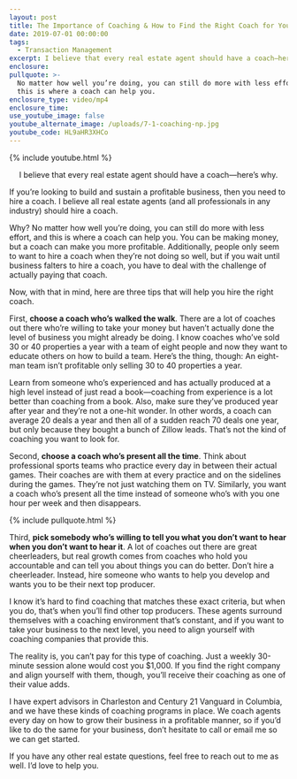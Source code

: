 ```yaml
---
layout: post
title: The Importance of Coaching & How to Find the Right Coach for You
date: 2019-07-01 00:00:00
tags:
  - Transaction Management
excerpt: I believe that every real estate agent should have a coach—here’s why.
enclosure:
pullquote: >-
  No matter how well you’re doing, you can still do more with less effort, and
  this is where a coach can help you.
enclosure_type: video/mp4
enclosure_time:
use_youtube_image: false
youtube_alternate_image: /uploads/7-1-coaching-np.jpg
youtube_code: HL9aHR3XHCo
---
```


{% include youtube.html %}

<center>I believe that every real estate agent should have a coach—here’s why.</center>

If you’re looking to build and sustain a profitable business, then you need to hire a coach. I believe all real estate agents (and all professionals in any industry) should hire a coach.

Why? No matter how well you’re doing, you can still do more with less effort, and this is where a coach can help you. You can be making money, but a coach can make you more profitable. Additionally, people only seem to want to hire a coach when they’re not doing so well, but if you wait until business falters to hire a coach, you have to deal with the challenge of actually paying that coach.

Now, with that in mind, here are three tips that will help you hire the right coach.

First, **choose a coach who’s walked the walk**. There are a lot of coaches out there who’re willing to take your money but haven’t actually done the level of business you might already be doing. I know coaches who’ve sold 30 or 40 properties a year with a team of eight people and now they want to educate others on how to build a team. Here’s the thing, though: An eight-man team isn’t profitable only selling 30 to 40 properties a year.

Learn from someone who’s experienced and has actually produced at a high level instead of just read a book—coaching from experience is a lot better than coaching from a book. Also, make sure they’ve produced year after year and they’re not a one-hit wonder. In other words, a coach can average 20 deals a year and then all of a sudden reach 70 deals one year, but only because they bought a bunch of Zillow leads. That’s not the kind of coaching you want to look for.

Second, **choose a coach who’s present all the time**. Think about professional sports teams who practice every day in between their actual games. Their coaches are with them at every practice and on the sidelines during the games. They’re not just watching them on TV. Similarly, you want a coach who’s present all the time instead of someone who’s with you one hour per week and then disappears.

{% include pullquote.html %}

Third, **pick somebody who’s willing to tell you what you don’t want to hear when you don’t want to hear it**. A lot of coaches out there are great cheerleaders, but real growth comes from coaches who hold you accountable and can tell you about things you can do better. Don’t hire a cheerleader. Instead, hire someone who wants to help you develop and wants you to be their next top producer.

I know it’s hard to find coaching that matches these exact criteria, but when you do, that’s when you’ll find other top producers. These agents surround themselves with a coaching environment that’s constant, and if you want to take your business to the next level, you need to align yourself with coaching companies that provide this.

The reality is, you can’t pay for this type of coaching. Just a weekly 30-minute session alone would cost you $1,000. If you find the right company and align yourself with them, though, you’ll receive their coaching as one of their value adds.

I have expert advisors in Charleston and Century 21 Vanguard in Columbia, and we have these kinds of coaching programs in place. We coach agents every day on how to grow their business in a profitable manner, so if you’d like to do the same for your business, don’t hesitate to call or email me so we can get started.

If you have any other real estate questions, feel free to reach out to me as well. I’d love to help you.